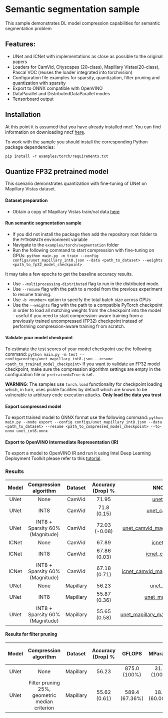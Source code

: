 # Semantic segmentation sample
This sample demonstrates DL model compression capabilities for semantic segmentation problem

## Features:
- UNet and ICNet with implementations as close as possible to the original papers
- Loaders for CamVid, Cityscapes (20-class), Mapillary Vistas(20-class), Pascal VOC (reuses the loader integrated into torchvision)
- Configuration file examples for sparsity, quantization, filter pruning and quantization with sparsity
- Export to ONNX compatible with OpenVINO
- DataParallel and DistributedDataParallel modes
- Tensorboard output

## Installation

At this point it is assumed that you have already installed nncf. You can find information on downloading nncf [here](https://github.com/openvinotoolkit/nncf#:~:text=As%20a%20PyPI%20package).  

To work with the sample you should install the corresponding Python package dependencies:

```
pip install -r examples/torch/requirements.txt
```

## Quantize FP32 pretrained model
This scenario demonstrates quantization with fine-tuning of UNet on Mapillary Vistas dataset.

#### Dataset preparation
- Obtain a copy of Mapillary Vistas train/val data [here](https://www.mapillary.com/dataset/vistas/)

#### Run semantic segmentation sample
- If you did not install the package then add the repository root folder to the `PYTHONPATH` environment variable
- Navigate to the `examples/torch/segmentation` folder
- Run the following command to start compression with fine-tuning on GPUs:
`python main.py -m train --config configs/unet_mapillary_int8.json --data <path_to_dataset> --weights <path_to_fp32_model_checkpoint>`

It may take a few epochs to get the baseline accuracy results.
- Use `--multiprocessing-distributed` flag to run in the distributed mode.
- Use `--resume` flag with the path to a model from the previous experiment to resume training.
- Use `-b <number>` option to specify the total batch size across GPUs
- Use the `--weights` flag with the path to a compatible PyTorch checkpoint in order to load all matching weights from the checkpoint into the model - useful
 if you need to start compression-aware training from a previously trained uncompressed (FP32) checkpoint instead of performing compression-aware training fr
om scratch.


#### Validate your model checkpoint
To estimate the test scores of your model checkpoint use the following command:
`python main.py -m test --config=configs/unet_mapillary_int8.json --resume <path_to_trained_model_checkpoint>`
If you want to validate an FP32 model checkpoint, make sure the compression algorithm settings are empty in the configuration file or `pretrained=True` is set.

**WARNING**: The samples use `torch.load` functionality for checkpoint loading which, in turn, uses pickle facilities by default which are known to be vulnerable to arbitrary code execution attacks. **Only load the data you trust**

#### Export compressed model
To export trained model to ONNX format use the following command:
`python main.py --mode export --config configs/unet_mapillary_int8.json --data <path_to_dataset> --resume <path_to_compressed_model_checkpoint> --to-onnx unet_int8.onnx`

#### Export to OpenVINO Intermediate Representation (IR)

To export a model to OpenVINO IR and run it using Intel Deep Learning Deployment Toolkit please refer to this [tutorial](https://software.intel.com/en-us/openvino-toolkit).

### Results

|Model|Compression algorithm|Dataset|Accuracy (Drop) %|NNCF config file|PyTorch checkpoint|
| :---: | :---: | :---: | :---: | :---: | :---: |
|UNet|None|CamVid|71.95|[unet_camvid.json](configs/unet_camvid.json)|[Link](https://storage.openvinotoolkit.org/repositories/nncf/models/develop/torch/unet_camvid.pth)|
|UNet|INT8|CamVid|71.8 (0.15)|[unet_camvid_int8.json](configs/unet_camvid_int8.json)|[Link](https://storage.openvinotoolkit.org/repositories/nncf/models/develop/torch/unet_camvid_int8.pth)|
|UNet|INT8 + Sparsity 60% (Magnitude)|CamVid|72.03 (-0.08)|[unet_camvid_magnitude_sparsity_int8.json](configs/unet_camvid_magnitude_sparsity_int8.json)|[Link](https://storage.openvinotoolkit.org/repositories/nncf/models/develop/torch/unet_camvid_magnitude_sparsity_int8.pth)|
|ICNet|None|CamVid|67.89|[icnet_camvid.json](configs/icnet_camvid.json)|[Link](https://storage.openvinotoolkit.org/repositories/nncf/models/develop/torch/icnet_camvid.pth)|
|ICNet|INT8|CamVid|67.86 (0.03)|[icnet_camvid_int8.json](configs/icnet_camvid_int8.json)|[Link](https://storage.openvinotoolkit.org/repositories/nncf/models/develop/torch/icnet_camvid_int8.pth)|
|ICNet|INT8 + Sparsity 60% (Magnitude)|CamVid|67.18 (0.71)|[icnet_camvid_magnitude_sparsity_int8.json](configs/icnet_camvid_magnitude_sparsity_int8.json)|[Link](https://storage.openvinotoolkit.org/repositories/nncf/models/develop/torch/icnet_camvid_magnitude_sparsity_int8.pth)|
|UNet|None|Mapillary|56.23|[unet_mapillary.json](configs/unet_mapillary.json)|[Link](https://storage.openvinotoolkit.org/repositories/nncf/models/develop/torch/unet_mapillary.pth)|
|UNet|INT8|Mapillary|55.87 (0.36)|[unet_mapillary_int8.json](configs/unet_mapillary_int8.json)|[Link](https://storage.openvinotoolkit.org/repositories/nncf/models/develop/torch/unet_mapillary_int8.pth)|
|UNet|INT8 + Sparsity 60% (Magnitude)|Mapillary|55.65 (0.58)|[unet_mapillary_magnitude_sparsity_int8.json](configs/unet_mapillary_magnitude_sparsity_int8.json)|[Link](https://storage.openvinotoolkit.org/repositories/nncf/models/develop/torch/unet_mapillary_magnitude_sparsity_int8.pth)|

#### Results for filter pruning
|Model|Compression algorithm|Dataset|Accuracy (Drop) %|GFLOPS|MParams|NNCF config file|PyTorch checkpoint|
| :---: | :---: | :---: | :---: | :---: | :---: | :---: | :---: |
|UNet|None|Mapillary|56.23|875.0 (100%)|31.0 (100%)|[Link](configs/unet_mapillary.json)|[Link](https://storage.openvinotoolkit.org/repositories/nncf/models/develop/torch/unet_mapillary.pth)|
|UNet|Filter pruning 25%,<br/>geometric median criterion|Mapillary|55.62 (0.61)|589.4 (67.36%)|18.6 (60.00%)|[Link](configs/unet_mapillary_pruning_geometric_median.json)|[Link](https://storage.openvinotoolkit.org/repositories/nncf/models/develop/torch/unet_mapillary_pruning_geometric_median.pth)|
